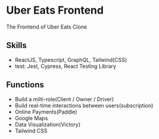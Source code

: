# Uber Eats Frontend

The Frontend of Uber Eats Clone

## Skills

- ReactJS, Typescript, GraphQL, Tailwind(CSS)
- test: Jest, Cypress, React Testing Library

## Functions

- Build a milti-role(Client / Owner / Driver)
- Build real-time interactions between users(subscription)
- Online Payments(Paddle)
- Google Maps
- Data Visualization(Victory)
- Tailwind CSS
